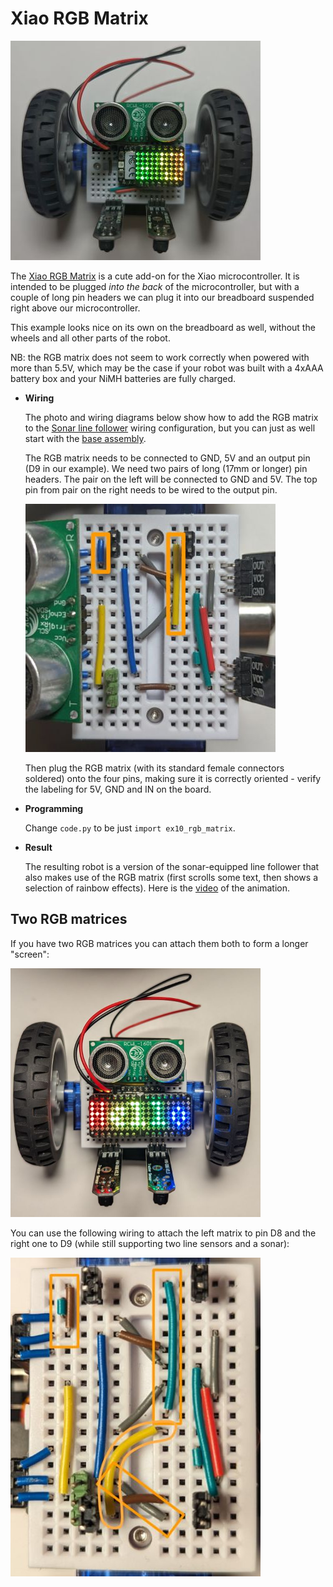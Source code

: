 # Xiao RGB Matrix

<img src="../img/example-xiao-rgb-matrix.jpg" width="400"/>

The [Xiao RGB Matrix](https://www.seeedstudio.com/6x10-RGB-MATRIX-for-XIAO-p-5771.html) is a cute add-on for the Xiao microcontroller. It is intended to be plugged *into the back* of the microcontroller, but with a couple of long pin headers we can plug it into our breadboard suspended right above our microcontroller.

This example looks nice on its own on the breadboard as well, without the wheels and all other parts of the robot.

NB: the RGB matrix does not seem to work correctly when powered with more than 5.5V, which may be the case if your robot was built with a 4xAAA battery box and your NiMH batteries are fully charged. 

* **Wiring**

  The photo and wiring diagrams below show how to add the RGB matrix to the [Sonar line follower](line_follower_sonar.md) wiring configuration, but you can just as well start with the [base assembly](../assembly.md).
  
  The RGB matrix needs to be connected to GND, 5V and an output pin (D9 in our example). We need two pairs of long (17mm or longer) pin headers. The pair on the left will be connected to GND and 5V. The top pin from pair on the right needs to be wired to the output pin.

  ![](../img/example-xiao-rgb-matrix-wiring.jpg)

  Then plug the RGB matrix (with its standard female connectors soldered) onto the four pins, making sure it is correctly oriented - verify the labeling for 5V, GND and IN on the board.

* **Programming**
  
  Change `code.py` to be just `import ex10_rgb_matrix`.

* **Result**
  
  The resulting robot is a version of the sonar-equipped line follower that also makes use of the RGB matrix (first scrolls some text, then shows a selection of rainbow effects). Here is the [video](https://youtu.be/A6sq72KMCfU) of the animation.

## Two RGB matrices

If you have two RGB matrices you can attach them both to form a longer "screen":

<img src="../img/example-xiao-rgb-matrix-2.jpg" width="400"/>

You can use the following wiring to attach the left matrix to pin D8 and the right one to D9 (while still supporting two line sensors and a sonar):

<img src="../img/example-xiao-rgb-matrix-wiring-2.jpg" width="400"/>